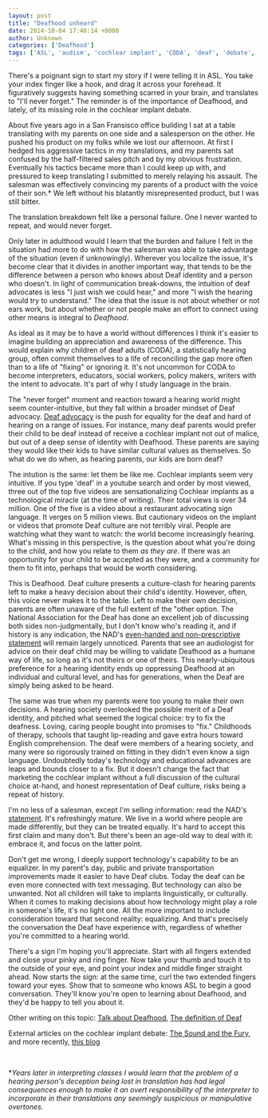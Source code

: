 ```yaml
---
layout: post
title: "Deafhood unheard"
date: 2014-10-04 17:46:14 +0000
author: Unknown
categories: ['Deafhood']
tags: ['ASL', 'audism', 'cochlear implant', 'CODA', 'deaf', 'debate', 'ethics', 'sign language']
---
```


There's a poignant sign to start my story if I were telling it in ASL. You take your index finger like a hook, and drag it across your forehead. It figuratively suggests having something scarred in your brain, and translates to "I'll never forget." The reminder is of the importance of Deafhood, and lately, of its missing role in the cochlear implant debate.<!--more-->

About five years ago in a San Fransisco office building I sat at a table translating with my parents on one side and a salesperson on the other. He pushed his product on my folks while we lost our afternoon. At first I hedged his aggressive tactics in my translations, and my parents sat confused by the half-filtered sales pitch and by my obvious frustration. Eventually his tactics became more than I could keep up with, and pressured to keep translating I submitted to merely relaying his assault. The salesman was effectively convincing my parents of a product with the voice of their son.* We left without his blatantly misrepresented product, but I was still bitter.

The translation breakdown felt like a personal failure. One I never wanted to repeat, and would never forget.

Only later in adulthood would I learn that the burden and failure I felt in the situation had more to do with how the salesman was able to take advantage of the situation (even if unknowingly). Wherever you localize the issue, it's become clear that it divides in another important way, that tends to be the difference between a person who knows about Deaf identity and a person who doesn't. In light of communication break-downs, the intuition of deaf advocates is less "I just wish we could hear," and more "I wish the hearing would try to understand." The idea that the issue is not about whether or not ears work, but about whether or not people make an effort to connect using other means is integral to *Deafhood*.

As ideal as it may be to have a world without differences I think it's easier to imagine building an appreciation and awareness of the difference. This would explain why children of deaf adults (CODA), a statistically hearing group, often commit themselves to a life of reconciling the gap more often than to a life of "fixing" or ignoring it. It's not uncommon for CODA to become interpreters, educators, social workers, policy makers, writers with the intent to advocate. It's part of why I study language in the brain.

The "never forget" moment and reaction toward a hearing world might seem counter-intuitive, but they fall within a broader mindset of Deaf advocacy. [Deaf advocacy](http://nad.org/about-us) is the push for equality for the deaf and hard of hearing on a range of issues. For instance, many deaf parents would prefer their child to be deaf instead of receive a cochlear implant not out of malice, but out of a deep sense of identity with Deafhood. These parents are saying they would like their kids to have similar cultural values as themselves. So what do we do when, as hearing parents, our kids are born deaf?

The intution is the same: let them be like me. Cochlear implants seem very intuitive. If you type 'deaf' in a youtube search and order by most viewed, three out of the top five videos are sensationalizing Cochlear implants as a technological miracle (at the time of writing). Their total views is over 34 million. One of the five is a video about a restaurant advocating sign language. It verges on 5 million views. But cautionary videos on the implant or videos that promote Deaf culture are not terribly viral. People are watching what they want to watch: the world become increasingly hearing. What's missing in this perspective, is the question about what you're doing to the child, and how you relate to them *as they are*. If there was an opportunity for your child to be accepted as they were, and a community for them to fit into, perhaps that would be worth considering.

This is Deafhood. Deaf culture presents a culture-clash for hearing parents left to make a heavy decision about their child's identity. However, often, this voice never makes it to the table. Left to make their own decision, parents are often unaware of the full extent of the "other option. The National Association for the Deaf has done an excellent job of discussing both sides non-judgmentally, but I don't know who's reading it, and if history is any indication, the NAD's [even-handed and non-prescriptive statement](http://nad.org/issues/technology/assistive-listening/cochlear-implants) will remain largely unnoticed. Parents that see an audiologist for advice on their deaf child may be willing to validate Deafhood as a humane way of life, so long as it's not theirs or one of theirs. This nearly-ubiquitous preference for a hearing identity ends up oppressing Deafhood at an individual and cultural level, and has for generations, when the Deaf are simply being asked to be heard.

The same was true when my parents were too young to make their own decisions. A hearing society overlooked the possible merit of a Deaf identity, and pitched what seemed the logical choice: try to fix the deafness. Loving, caring people bought into promises to "fix." Childhoods of therapy, schools that taught lip-reading and gave extra hours toward English comprehension. The deaf were members of a hearing society, and many were so rigorously trained on fitting in they didn't even know a sign language. Undoubtedly today's technology and educational advances are leaps and bounds closer to a fix. But it doesn't change the fact that marketing the cochlear implant without a full discussion of the cultural choice at-hand, and honest representation of Deaf culture, risks being a repeat of history.

I'm no less of a salesman, except I'm selling information: read the NAD's [statement](http://nad.org/issues/technology/assistive-listening/cochlear-implants). It's refreshingly mature. We live in a world where people are made differently, but they can be treated equally. It's hard to accept this first claim and many don't. But there's been an age-old way to deal with it: embrace it, and focus on the latter point.

Don't get me wrong, I deeply support technology's capability to be an equalizer. In my parent's day, public and private transportation improvements made it easier to have Deaf clubs. Today the deaf can be even more connected with text messaging. But technology can also be unwanted. Not all children will take to implants linguistically, or culturally. When it comes to making decisions about how technology might play a role in someone's life, it's no light one. All the more important to include consideration toward that second reality: equalizing. And that's precisely the conversation the Deaf have experience with, regardless of whether you're committed to a hearing world.

There's a sign I'm hoping you'll appreciate. Start with all fingers extended and close your pinky and ring finger. Now take your thumb and touch it to the outside of your eye, and point your index and middle finger straight ahead. Now starts the sign: at the same time, curl the two extended fingers toward your eyes. Show that to someone who knows ASL to begin a good conversation. They'll know you're open to learning about Deafhood, and they'd be happy to tell you about it.

Other writing on this topic: <a title="Talk about Deafhood*" href="http://thoughtrepair.wordpress.com/2013/10/05/talk-about-deafhood/">Talk about Deafhood</a>, <a title="The Definition of Deaf" href="http://thoughtrepair.wordpress.com/2013/10/26/the-definition-of-deaf/">The definition of Deaf</a>

External articles on the cochlear implant debate: [The Sound and the Fury](http://www.pbs.org/wnet/soundandfury/cochlear/debate.html), and more recently, [this blog](http://www.dailykos.com/story/2013/11/17/1256259/-The-Cochlear-Implant-Controversy)

 

**Years later in interpreting classes I would learn that the problem of a hearing person's deception being lost in translation has had legal consequences enough to make it an overt responsibility of the interpreter to incorporate in their translations any seemingly suspicious or manipulative overtones.*